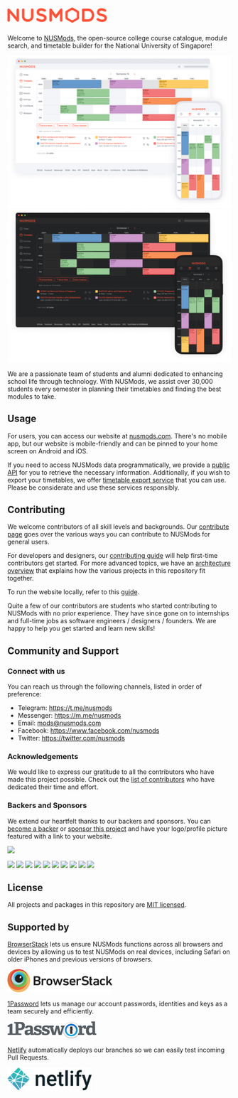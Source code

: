 # <img src="misc/nusmods-logo.svg" alt="NUSMods" width="224" />

Welcome to [NUSMods](https://nusmods.com), the open-source college course catalogue, module search, and timetable builder for the National University of Singapore!

![Screenshot of light mode NUSMods](misc/timetable-light.png#gh-light-mode-only)![Screenshot of dark mode NUSMods](misc/timetable-dark.png#gh-dark-mode-only)

We are a passionate team of students and alumni dedicated to enhancing school life through technology. With NUSMods, we assist over 30,000 students every semester in planning their timetables and finding the best modules to take.

## Usage

For users, you can access our website at [nusmods.com](https://nusmods.com). There's no mobile app, but our website is mobile-friendly and can be pinned to your home screen on Android and iOS.

If you need to access NUSMods data programmatically, we provide a [public API](https://api.nusmods.com/v2/) for you to retrieve the necessary information. Additionally, if you wish to export your timetables, we offer  [timetable export service](https://export.nusmods.com/) that you can use. Please be considerate and use these services responsibly.

## Contributing

We welcome contributors of all skill levels and backgrounds. Our [contribute page](https://nusmods.com/contribute) goes over the various ways you can contribute to NUSMods for general users.

For developers and designers, our [contributing guide](/CONTRIBUTING.md) will help first-time contributors get started. For more advanced topics, we have an [architecture overview](/ARCHITECTURE.md) that explains how the various projects in this repository fit together.

To run the website locally, refer to this [guide](/website/README.md).

Quite a few of our contributors are students who started contributing to NUSMods with no prior experience. They have since gone on to internships and full-time jobs as software engineers / designers / founders. We are happy to help you get started and learn new skills!

## Community and Support

### Connect with us

You can reach us through the following channels, listed in order of preference:

- Telegram: https://t.me/nusmods
- Messenger: https://m.me/nusmods
- Email: mods@nusmods.com
- Facebook: https://www.facebook.com/nusmods
- Twitter: https://twitter.com/nusmods

### Acknowledgements

We would like to express our gratitude to all the contributors who have made this project possible. Check out the [list of contributors](https://github.com/nusmodifications/nusmods/graphs/contributors) who have dedicated their time and effort.

### Backers and Sponsors

We extend our heartfelt thanks to our backers and sponsors. You can [become a backer](https://opencollective.com/nusmods#backer) or [sponsor this project](https://opencollective.com/nusmods#sponsor) and have your logo/profile picture featured with a link to your website.

<a href="https://opencollective.com/nusmods#backers" target="_blank"><img src="https://opencollective.com/nusmods/backers.svg?width=890"></a>

<a href="https://opencollective.com/nusmods/sponsor/0/website" target="_blank"><img src="https://opencollective.com/nusmods/sponsor/0/avatar.svg"></a>
<a href="https://opencollective.com/nusmods/sponsor/1/website" target="_blank"><img src="https://opencollective.com/nusmods/sponsor/1/avatar.svg"></a>
<a href="https://opencollective.com/nusmods/sponsor/2/website" target="_blank"><img src="https://opencollective.com/nusmods/sponsor/2/avatar.svg"></a>
<a href="https://opencollective.com/nusmods/sponsor/3/website" target="_blank"><img src="https://opencollective.com/nusmods/sponsor/3/avatar.svg"></a>
<a href="https://opencollective.com/nusmods/sponsor/4/website" target="_blank"><img src="https://opencollective.com/nusmods/sponsor/4/avatar.svg"></a>
<a href="https://opencollective.com/nusmods/sponsor/5/website" target="_blank"><img src="https://opencollective.com/nusmods/sponsor/5/avatar.svg"></a>
<a href="https://opencollective.com/nusmods/sponsor/6/website" target="_blank"><img src="https://opencollective.com/nusmods/sponsor/6/avatar.svg"></a>
<a href="https://opencollective.com/nusmods/sponsor/7/website" target="_blank"><img src="https://opencollective.com/nusmods/sponsor/7/avatar.svg"></a>
<a href="https://opencollective.com/nusmods/sponsor/8/website" target="_blank"><img src="https://opencollective.com/nusmods/sponsor/8/avatar.svg"></a>
<a href="https://opencollective.com/nusmods/sponsor/9/website" target="_blank"><img src="https://opencollective.com/nusmods/sponsor/9/avatar.svg"></a>

## License

All projects and packages in this repository are [MIT licensed](LICENSE).

## Supported by

[BrowserStack][browserstack] lets us ensure NUSMods functions across all browsers and devices by allowing us to test NUSMods on real devices, including Safari on older iPhones and previous versions of browsers.

[<img src="misc/browserstack-logo.png" width="236" />][browserstack]

[1Password] lets us manage our account passwords, identities and keys as a team securely and efficiently.

[<img src="misc/1password-logo.png" width="200" />](1password)

[Netlify](netlify) automatically deploys our branches so we can easily test incoming Pull Requests.

[<img src="misc/netlify-logo.png" width="190" />](netlify)

[browserstack]: https://www.browserstack.com/
[1password]: https://1password.com/
[netlify]: https://www.netlify.com

